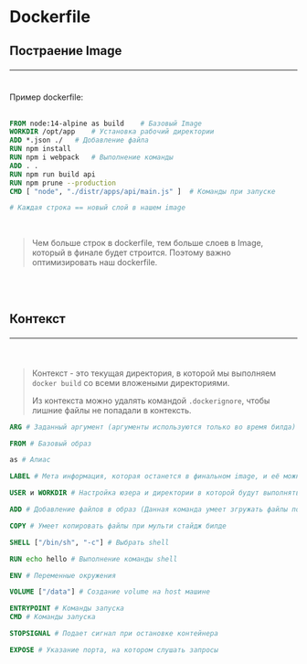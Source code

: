 # Dockerfile

## Постраение Image <hr>
<br>
Пример dockerfile:
<br>
<br>

```dockerfile
FROM node:14-alpine as build    # Базовый Image 
WORKDIR /opt/app    # Установка рабочий директории
ADD *.json ./   # Добавление файла
RUN npm install
RUN npm i webpack   # Выполнение команды
ADD . .
RUN npm run build api
RUN npm prune --production
CMD [ "node", "./distr/apps/api/main.js" ]  # Команды при запуске

# Каждая строка == новый слой в нашем image
```
<br>

> Чем больше строк в dockerfile, тем больше слоев в Image, который в финале будет строится. Поэтому важно оптимизировать наш dockerfile.

<br><br>

## Контекст<hr>
<br>

> Контекст - это текущая директория, в которой мы выполняем `docker build` со всеми вложеными 
> директориями.
>
> Из контекста можно удалять командой `.dockerignore`, чтобы лишние файлы не попадали в контексть.

```dockerfile
ARG # Заданный аргумент (аргументы используются только во время билда)

FROM # Базовый образ 

as # Алиас

LABEL # Мета информация, которая останется в финальном image, и её можно будет посмотреть

USER и WORKDIR # Настройка юзера и директории в которой будут выполняться последующие команды

ADD # Добавление файлов в образ (Данная команда умеет згружать файлы по URL, работать с правами и архивами)

COPY # Умеет копировать файлы при мульти стайдж билде

SHELL ["/bin/sh", "-c"] # Выбрать shell

RUN echo hello # Выполнение команды shell

ENV # Переменные окружения

VOLUME ["/data"] # Создание volume на host машине

ENTRYPOINT # Команды запуска
CMD # Команды запуска

STOPSIGNAL # Подает сигнал при остановке контейнера

EXPOSE # Указание порта, на котором слушать запросы
```

